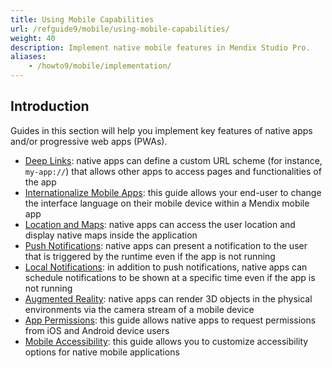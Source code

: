 ```yaml
---
title: Using Mobile Capabilities
url: /refguide9/mobile/using-mobile-capabilities/
weight: 40
description: Implement native mobile features in Mendix Studio Pro.
aliases:
    - /howto9/mobile/implementation/
---
```


## Introduction

Guides in this section will help you implement key features of native apps and/or progressive web apps (PWAs).

* [Deep Links](/refguide9/mobile/using-mobile-capabilities/deep-links/): native apps can define a custom URL scheme (for instance, `my-app://`) that allows other apps to access pages and functionalities of the app
* [Internationalize Mobile Apps](/refguide9/mobile/using-mobile-capabilities/native-language-change/): this guide allows your end-user to change the interface language on their mobile device within a Mendix mobile app
* [Location and Maps](/refguide9/mobile/using-mobile-capabilities/location-and-maps/): native apps can access the user location and display native maps inside the application
* [Push Notifications](/refguide9/mobile/using-mobile-capabilities/push-notifications/): native apps can present a notification to the user that is triggered by the runtime even if the app is not running
* [Local Notifications](/refguide9/mobile/using-mobile-capabilities/location-and-maps/): in addition to push notifications, native apps can schedule notifications to be shown at a specific time even if the app is not running
* [Augmented Reality](/refguide9/mobile/using-mobile-capabilities/augmented-reality/): native apps can render 3D objects in the physical environments via the camera stream of a mobile device
* [App Permissions](/refguide9/mobile/using-mobile-capabilities/generic-permission-action/): this guide allows native apps to request permissions from iOS and Android device users
* [Mobile Accessibility](/refguide9/mobile/using-mobile-capabilities/mobile-accessibility/): this guide allows you to customize accessibility options for native mobile applications
